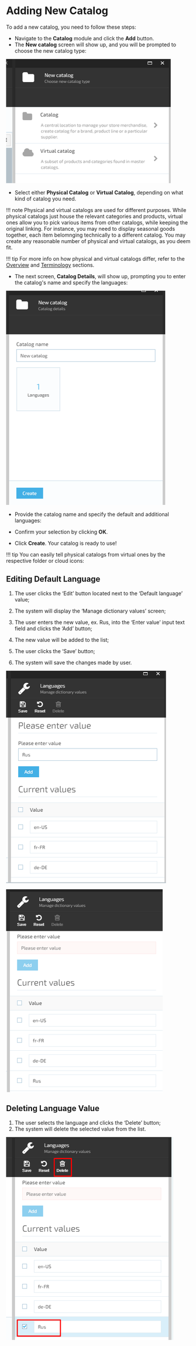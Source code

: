 # Adding New Catalog

To add a new catalog, you need to follow these steps:

+ Navigate to the **Catalog** module and click the **Add** button.  
+ The **New catalog** screen will show up, and you will be prompted to choose the new catalog type:

![New catalog](media/screen-new-catalog.png)<!---Fix image when new loc version is live-->

+ Select either **Physical Catalog** or **Virtual Catalog**, depending on what kind of catalog you need.

!!! note
	Physical and virtual catalogs are used for different purposes. While physical catalogs just house the relevant categories and products, virtual ones allow you to pick various items from other catalogs, while keeping the original linking. For instance, you may need to display seasonal goods together, each item belomnging technically to a different catalog. You may create any reasonable number of physical and virtual catalogs, as you deem fit.
	
!!! tip	
	For more info on how physical and virtual catalogs differ, refer to the [Overview](index.md) and [Terminology](glossary.md) sections. 

+ The next screen, **Catalog Details**, will show up, prompting you to enter the catalog's name and specify the languages:

![New catalog](media/screen-new-catalog-details.png)

+ Provide the catalog name and specify the default and additional languages:

<!---image needed!--->
	
+ Confirm your selection by clicking **OK**.

+ Click **Create**. Your catalog is ready to use!

!!! tip
	You can easily tell physical catalogs from virtual ones by the respective folder  or cloud icons:
	<!---image--->

## Editing Default Language  

1. The user clicks the ‘Edit’ button located next to the ‘Default language’ value;  

1. The system will display the ‘Manage dictionary values’ screen;
1. The user enters the new value, ex. Rus, into the ‘Enter value’ input text field and clicks the ‘Add’ button;

1. The new value will be added to the list;  
1. The user clicks the ‘Save’ button;
1. The system will save the changes made by user.

![Fig. Enter New language](media/screen-enter-new-language.png)

![Fig. New language added](media/screen-new-language-added.png)

## Deleting Language Value  

1. The user selects the language and clicks the ‘Delete’ button;
1. The system will delete the selected value from the list.  

![Fig. Delete language](media/screen-delete-language.png)